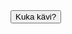 <!DOCTYPE html>
<html>
	<head>
	<meta charset="utf-8"/>
		<title>Santeri was here</title>
	</head>
	<body>		
		<button onclick="kuka()">Kuka kävi?</button>
		<div id="lodju"></div> 
		<script>  	
			function kuka() {
			document.getElementById("lodju").innerHTML = "Santeri kävi täällä"; 
			}
		</script>
	</body>
</html>

